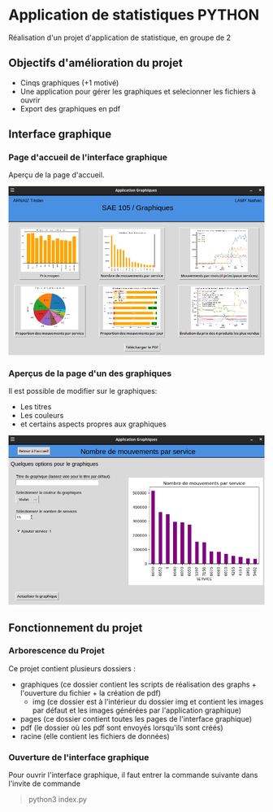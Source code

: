 # Application de statistiques PYTHON

Réalisation d'un projet d'application de statistique, en groupe de 2

## Objectifs d'amélioration du projet

- Cinqs graphiques (+1 motivé)
- Une application pour gérer les graphiques et selecionner les fichiers à ouvrir
- Export des graphiques en pdf

## Interface graphique

### Page d'accueil de l'interface graphique

Aperçu de la page d'accueil.

![Accueil interface](/page_accueil_interface_graphique.png)

### Aperçus de la page d'un des graphiques

Il est possible de modifier sur le graphiques:

- Les titres
- Les couleurs
- et certains aspects propres aux graphiques

![Graphique interface](/page_graphique_interface_graphique.png)

## Fonctionnement du projet

### Arborescence du Projet

Ce projet contient plusieurs dossiers :

- graphiques (ce dossier contient les scripts de réalisation des graphs + l'ouverture du fichier + la création de pdf)
  - img (ce dossier est à l'intérieur du dossier img et contient les images par défaut et les images générées par l'application graphique)
- pages (ce dossier contient toutes les pages de l'interface graphique)
- pdf (le dossier où les pdf sont envoyés lorsqu'ils sont créés)
- racine (elle contient les fichiers de données)

### Ouverture de l'interface graphique

Pour ouvrir l'interface graphique, il faut entrer la commande suivante dans l'invite de commande

> python3 index.py
